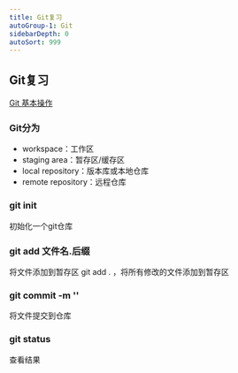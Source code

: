 ```yaml
---
title: Git复习
autoGroup-1: Git
sidebarDepth: 0
autoSort: 999
---
```


## Git复习
[Git 基本操作](https://www.runoob.com/git/git-basic-operations.html)

### Git分为
- workspace：工作区
- staging area：暂存区/缓存区
- local repository：版本库或本地仓库
- remote repository：远程仓库


### git init
初始化一个git仓库


### git add 文件名.后缀 
将文件添加到暂存区
git add . ，将所有修改的文件添加到暂存区


### git commit -m ''
将文件提交到仓库


### git status
查看结果
